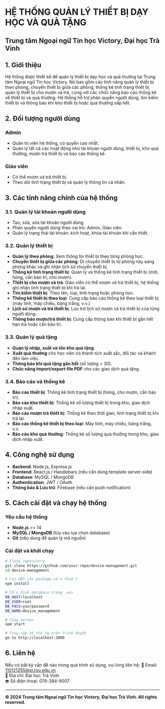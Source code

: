 # HỆ THỐNG QUẢN LÝ THIẾT BỊ DẠY HỌC VÀ QUÀ TẶNG
## Trung tâm Ngoại ngữ Tin học Victory, Đại học Trà Vinh

## 1. Giới thiệu
Hệ thống được thiết kế để quản lý thiết bị dạy học và quà thưởng tại Trung tâm Ngoại ngữ Tin học Victory. Nó bao gồm các tính năng quản lý thiết bị theo phòng, chuyển thiết bị giữa các phòng, thống kê tình trạng thiết bị, quản lý thiết bị cho mượn và trả, cùng với các chức năng báo cáo thống kê về thiết bị và quà thưởng. Hệ thống hỗ trợ phân quyền người dùng, tìm kiếm thiết bị và thông báo khi kho thiết bị hoặc quà thưởng sắp hết.

## 2. Đối tượng người dùng
### **Admin**
- Quản trị viên hệ thống, có quyền cao nhất.
- Quản lý tất cả các hoạt động như tài khoản người dùng, thiết bị, kho quà thưởng, mượn trả thiết bị và báo cáo thống kê.

### **Giáo viên**
- Có thể mượn và trả thiết bị.
- Theo dõi tình trạng thiết bị và quản lý thông tin cá nhân.

## 3. Các tính năng chính của hệ thống
### 3.1. Quản lý tài khoản người dùng
- Tạo, sửa, xóa tài khoản người dùng.
- Phân quyền người dùng theo vai trò: Admin, Giáo viên.
- Quản lý trạng thái tài khoản: kích hoạt, khóa tài khoản khi cần thiết.

### 3.2. Quản lý thiết bị
- **Quản lý theo phòng**: Xem thông tin thiết bị theo từng phòng học.
- **Chuyển thiết bị giữa các phòng**: Di chuyển thiết bị từ phòng này sang phòng khác và ghi nhận lịch sử chuyển thiết bị.
- **Thống kê tình trạng thiết bị**: Quản lý và thống kê tình trạng thiết bị (mới, hỏng, cần bảo trì, cho mượn).
- **Thiết bị cho mượn và trả**: Giáo viên có thể mượn và trả thiết bị, hệ thống ghi nhận tình trạng thiết bị khi trả lại.
- **Tìm kiếm thiết bị**: Theo tên, loại, tình trạng hoặc phòng học.
- **Thống kê thiết bị theo loại**: Cung cấp báo cáo thống kê theo loại thiết bị (máy tính, máy chiếu, bảng trắng, v.v.).
- **Lịch sử mượn và trả thiết bị**: Lưu trữ lịch sử mượn và trả thiết bị của từng người dùng.
- **Thông báo mượn/trả thiết bị**: Cung cấp thông báo khi thiết bị gần hết hạn trả hoặc cần bảo trì.

### 3.3. Quản lý quà tặng
- **Quản lý nhập, xuất và tồn kho quà tặng**.
- **Xuất quà thưởng** cho học viên có thành tích xuất sắc, đối tác và khách đến làm việc.
- **Thông báo khi quà tặng gần hết** (số lượng < 30).
- **Chức năng import/export file PDF** cho các giao dịch quà tặng.

### 3.4. Báo cáo và thống kê
- **Báo cáo thiết bị**: Thống kê tình trạng thiết bị (hỏng, cho mượn, cần bảo trì).
- **Báo cáo kho thiết bị**: Thống kê số lượng thiết bị trong kho, giao dịch nhập xuất.
- **Báo cáo mượn trả thiết bị**: Thống kê theo thời gian, tình trạng thiết bị khi trả lại.
- **Báo cáo thống kê thiết bị theo loại**: Máy tính, máy chiếu, bảng trắng, v.v.
- **Báo cáo kho quà thưởng**: Thống kê số lượng quà thưởng trong kho, giao dịch nhập xuất.

## 4. Công nghệ sử dụng
- **Backend**: Node.js, Express.js
- **Frontend**: React.js / Handlebars (nếu cần dùng template server-side)
- **Database**: MySQL / MongoDB
- **Authentication**: JWT / OAuth
- **Thông báo & Lưu trữ**: Firebase (nếu cần push notification)

## 5. Cách cài đặt và chạy hệ thống
### Yêu cầu hệ thống
- **Node.js** >= 14
- **MySQL / MongoDB** (tùy vào lựa chọn database)
- **Git** (nếu dùng để quản lý mã nguồn)

### Cài đặt và khởi chạy
```sh
# Clone repository
git clone https://github.com/your-repo/device-management.git
cd device-management

# Cài đặt các package cần thiết
npm install

# Cấu hình database trong .env
DB_HOST=localhost
DB_USER=root
DB_PASS=yourpassword
DB_NAME=device_management

# Chạy server
npm start

# Truy cập hệ thống trên trình duyệt
go to http://localhost:3000
```

## 6. Liên hệ
Nếu có bất kỳ vấn đề nào trong quá trình sử dụng, vui lòng liên hệ:
📧 Email: 110121255@st.tvu.edu.vn  
📌 Địa chỉ: Đại học Trà Vinh  
☎️ Số điện thoại: 076-384-9007  

---
**© 2024 Trung tâm Ngoại ngữ Tin học Victory, Đại học Trà Vinh. All rights reserved.**
